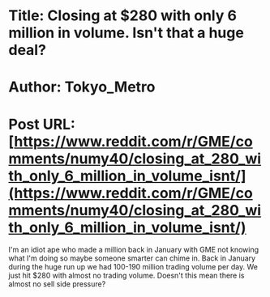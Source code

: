 # Title: Closing at $280 with only 6 million in volume. Isn't that a huge deal?
# Author: Tokyo_Metro
# Post URL: [https://www.reddit.com/r/GME/comments/numy40/closing_at_280_with_only_6_million_in_volume_isnt/](https://www.reddit.com/r/GME/comments/numy40/closing_at_280_with_only_6_million_in_volume_isnt/)


I'm an idiot ape who made a million back in January with GME not knowing what I'm doing so maybe someone smarter can chime in.  Back in January during the huge run up we had 100-190 million trading volume per day.  We just hit $280 with almost no trading volume.  Doesn't this mean there is almost no sell side pressure?